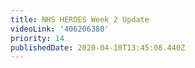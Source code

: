 ```yaml
---
title: NHS HEROES Week 2 Update
videoLink: '406206380'
priority: 14
publishedDate: 2020-04-10T13:45:08.440Z
---
```

